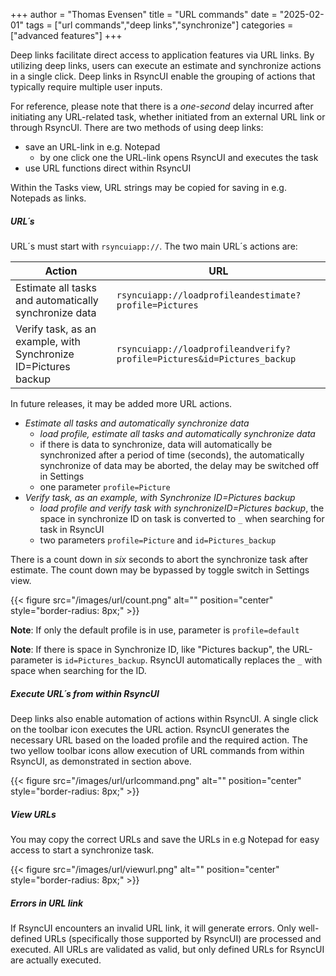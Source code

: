 +++
author = "Thomas Evensen"
title = "URL commands"
date = "2025-02-01"
tags = ["url commands","deep links","synchronize"]
categories = ["advanced features"]
+++

 Deep links facilitate direct access to application features via URL links. By utilizing deep links, users can execute an estimate and synchronize actions in a single click. Deep links in RsyncUI enable the grouping of actions that typically require multiple user inputs.

For reference, please note that there is a *one-second* delay incurred after initiating any URL-related task, whether initiated from an external URL link or through RsyncUI. There are two methods of using deep links:

- save an URL-link in e.g. Notepad
    - by one click one the URL-link opens RsyncUI and executes the task
- use URL functions direct within RsyncUI

Within the Tasks view, URL strings may be copied for saving in e.g. Notepads as links.

##### URL´s 

URL´s must start with `rsyncuiapp://`. The two main URL´s actions are:

| Action                                                | URL                                                                     |
|-------------------------------------------------------|-------------------------------------------------------------------------|
| Estimate all tasks and automatically synchronize data | `rsyncuiapp://loadprofileandestimate?profile=Pictures`                  |
| Verify  task, as an example, with Synchronize ID=Pictures backup      | `rsyncuiapp://loadprofileandverify?profile=Pictures&id=Pictures_backup` |

In future releases, it may be added more URL actions.

- *Estimate all tasks and automatically synchronize data*
  - *load profile, estimate all tasks and automatically synchronize data*
  - if there is data to synchronize, data will automatically be synchronized after a period of time (seconds), the automatically synchronize of data may be aborted, the delay may be switched off in Settings
  - one parameter `profile=Picture`
- *Verify task, as an example, with Synchronize ID=Pictures backup*
    - *load profile and verify  task with synchronizeID=Pictures backup*, the space in synchronize ID on task is converted to `_` when searching for task in RsyncUI
    - two parameters `profile=Picture` and `id=Pictures_backup`

There is a count down in  *six* seconds to abort the synchronize task after estimate. The count down may be bypassed by toggle switch in Settings view.
 
{{< figure src="/images/url/count.png" alt="" position="center" style="border-radius: 8px;" >}}

**Note**: If only the default profile is in use, parameter is `profile=default`

**Note**: If there is space in Synchronize ID, like "Pictures backup", the URL-parameter is `id=Pictures_backup`. RsyncUI automatically replaces the `_` with space when searching for the ID.

##### Execute URL´s from within RsyncUI

Deep links also enable automation of actions within RsyncUI. A single click on the toolbar icon executes  the URL  action. RsyncUI generates the necessary URL based on the loaded profile and the required action. The two yellow toolbar icons allow execution of URL commands from within RsyncUI, as demonstrated in section above.

{{< figure src="/images/url/urlcommand.png" alt="" position="center" style="border-radius: 8px;" >}}

##### View URLs

You may copy the correct URLs and save the URLs in e.g Notepad for easy access to start a synchronize task.

{{< figure src="/images/url/viewurl.png" alt="" position="center" style="border-radius: 8px;" >}}


##### Errors in URL link

If RsyncUI encounters an invalid URL link, it will generate errors. Only well-defined URLs (specifically those supported by RsyncUI) are processed and executed. All URLs are validated as valid, but only defined URLs for RsyncUI are actually executed.
